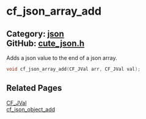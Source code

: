 [//]: # (This file is automatically generated by Cute Framework's docs parser.)
[//]: # (Do not edit this file by hand!)
[//]: # (See: https://github.com/RandyGaul/cute_framework/blob/master/samples/docs_parser.cpp)
[](../header.md ':include')

# cf_json_array_add

Category: [json](/api_reference?id=json)  
GitHub: [cute_json.h](https://github.com/RandyGaul/cute_framework/blob/master/include/cute_json.h)  
---

Adds a json value to the end of a json array.

```cpp
void cf_json_array_add(CF_JVal arr, CF_JVal val);
```

## Related Pages

[CF_JVal](/json/cf_jval.md)  
[cf_json_object_add](/json/cf_json_object_add.md)  
